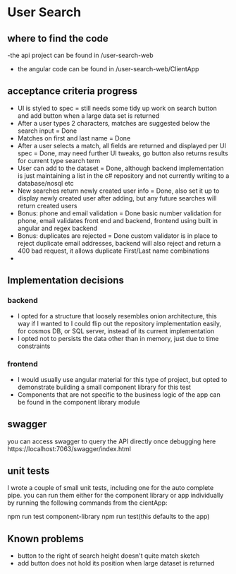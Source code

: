 # User Search
## where to find the code
-the api project can be found in /user-search-web
- the angular code can be found in /user-search-web/ClientApp

## acceptance criteria progress
 - UI is styled to spec = still needs some tidy up work on search button and add button when a large data set is returned
 - After a user types 2 characters, matches are suggested below the search input = Done
 - Matches on first and last name = Done
 - After a user selects a match, all fields are returned and displayed per UI spec = Done, may need further UI tweaks, go button also returns results for current type search term
 - User can add to the dataset = Done, although backend implementation is just maintaining a list in the c# repository and not currently writing to a database/nosql etc
 - New searches return newly created user info = Done, also set it up to display newly created user after adding, but any future searches will return created users
 - Bonus: phone and email validation = Done basic number validation for phone, email validates front end and backend, frontend using built in angular and regex backend
 - Bonus: duplicates are rejected = Done custom validator is in place to reject duplicate email addresses, backend will also reject and return a 400 bad request, it allows duplicate First/Last name combinations
 - 
## Implementation decisions

### backend
- I opted for a structure that loosely resembles onion architecture, this way if I wanted to I could flip out the repository implementation easily, for cosmos DB, or SQL server, instead of its current implementation
- I opted not to persists the data other than in memory, just due to time constraints

### frontend
- I would usually use angular material for this type of project, but opted to demonstrate building a small component library for this test
- Components that are not specific to the business logic of the app can be found in the component library module

## swagger
you can access swagger to query the API directly once debugging here https://localhost:7063/swagger/index.html 

## unit tests
I wrote a couple of small unit tests, including one for the auto complete pipe. you can run them either for the component library or app individually by running the following commands from the cientApp:

npm run test component-library
npm run test(this defaults to the app)

## Known problems

- button to the right of search height doesn't quite match sketch
- add button does not hold its position when large dataset is returned
